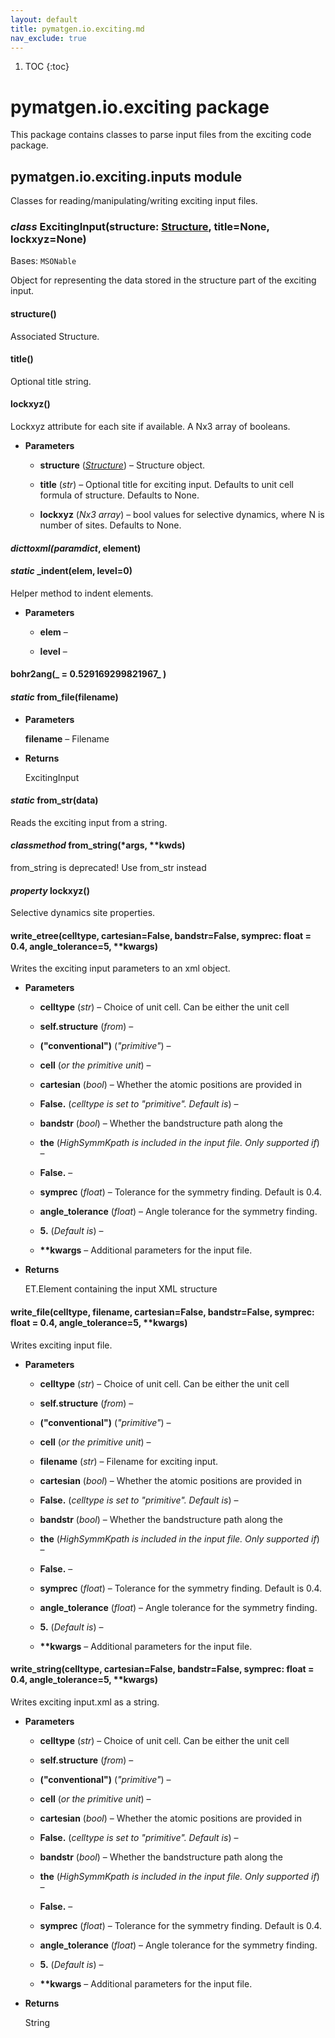 ```yaml
---
layout: default
title: pymatgen.io.exciting.md
nav_exclude: true
---
```


1. TOC
{:toc}

# pymatgen.io.exciting package

This package contains classes to parse input files from the exciting
code package.


## pymatgen.io.exciting.inputs module

Classes for reading/manipulating/writing exciting input files.


### _class_ ExcitingInput(structure: [Structure](pymatgen.core.md#pymatgen.core.structure.Structure), title=None, lockxyz=None)
Bases: `MSONable`

Object for representing the data stored in the structure part of the
exciting input.


#### structure()
Associated Structure.


#### title()
Optional title string.


#### lockxyz()
Lockxyz attribute for each site if available. A Nx3 array of
booleans.


* **Parameters**


    * **structure** ([*Structure*](pymatgen.core.md#pymatgen.core.structure.Structure)) – Structure object.


    * **title** (*str*) – Optional title for exciting input. Defaults to unit
    cell formula of structure. Defaults to None.


    * **lockxyz** (*Nx3 array*) – bool values for selective dynamics,
    where N is number of sites. Defaults to None.



#### _dicttoxml(paramdict_, element)

#### _static_ _indent(elem, level=0)
Helper method to indent elements.


* **Parameters**


    * **elem** –


    * **level** –



#### bohr2ang(_ = 0.529169299821967_ )

#### _static_ from_file(filename)

* **Parameters**

    **filename** – Filename



* **Returns**

    ExcitingInput



#### _static_ from_str(data)
Reads the exciting input from a string.


#### _classmethod_ from_string(\*args, \*\*kwds)
from_string is deprecated!
Use from_str instead


#### _property_ lockxyz()
Selective dynamics site properties.


#### write_etree(celltype, cartesian=False, bandstr=False, symprec: float = 0.4, angle_tolerance=5, \*\*kwargs)
Writes the exciting input parameters to an xml object.


* **Parameters**


    * **celltype** (*str*) – Choice of unit cell. Can be either the unit cell


    * **self.structure** (*from*) –


    * **(****"conventional"****)** (*"primitive"*) –


    * **cell** (*or the primitive unit*) –


    * **cartesian** (*bool*) – Whether the atomic positions are provided in


    * **False.** (*celltype is set to "primitive". Default is*) –


    * **bandstr** (*bool*) – Whether the bandstructure path along the


    * **the** (*HighSymmKpath is included in the input file. Only supported if*) –


    * **False.** –


    * **symprec** (*float*) – Tolerance for the symmetry finding. Default is 0.4.


    * **angle_tolerance** (*float*) – Angle tolerance for the symmetry finding.


    * **5.** (*Default is*) –


    * **\*\*kwargs** – Additional parameters for the input file.



* **Returns**

    ET.Element containing the input XML structure



#### write_file(celltype, filename, cartesian=False, bandstr=False, symprec: float = 0.4, angle_tolerance=5, \*\*kwargs)
Writes exciting input file.


* **Parameters**


    * **celltype** (*str*) – Choice of unit cell. Can be either the unit cell


    * **self.structure** (*from*) –


    * **(****"conventional"****)** (*"primitive"*) –


    * **cell** (*or the primitive unit*) –


    * **filename** (*str*) – Filename for exciting input.


    * **cartesian** (*bool*) – Whether the atomic positions are provided in


    * **False.** (*celltype is set to "primitive". Default is*) –


    * **bandstr** (*bool*) – Whether the bandstructure path along the


    * **the** (*HighSymmKpath is included in the input file. Only supported if*) –


    * **False.** –


    * **symprec** (*float*) – Tolerance for the symmetry finding. Default is 0.4.


    * **angle_tolerance** (*float*) – Angle tolerance for the symmetry finding.


    * **5.** (*Default is*) –


    * **\*\*kwargs** – Additional parameters for the input file.



#### write_string(celltype, cartesian=False, bandstr=False, symprec: float = 0.4, angle_tolerance=5, \*\*kwargs)
Writes exciting input.xml as a string.


* **Parameters**


    * **celltype** (*str*) – Choice of unit cell. Can be either the unit cell


    * **self.structure** (*from*) –


    * **(****"conventional"****)** (*"primitive"*) –


    * **cell** (*or the primitive unit*) –


    * **cartesian** (*bool*) – Whether the atomic positions are provided in


    * **False.** (*celltype is set to "primitive". Default is*) –


    * **bandstr** (*bool*) – Whether the bandstructure path along the


    * **the** (*HighSymmKpath is included in the input file. Only supported if*) –


    * **False.** –


    * **symprec** (*float*) – Tolerance for the symmetry finding. Default is 0.4.


    * **angle_tolerance** (*float*) – Angle tolerance for the symmetry finding.


    * **5.** (*Default is*) –


    * **\*\*kwargs** – Additional parameters for the input file.



* **Returns**

    String